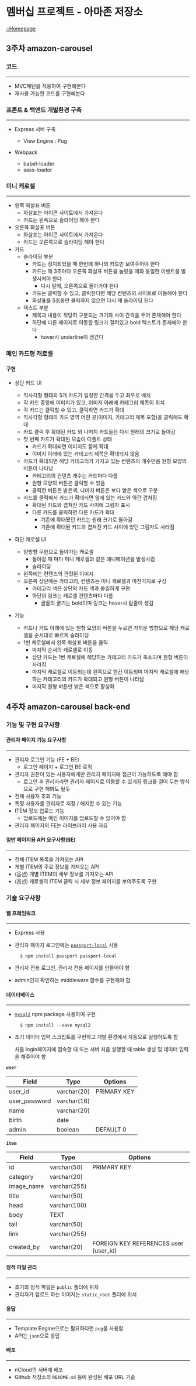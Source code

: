 # 멤버십 프로젝트 -  아마존 저장소

[⌂Homepage](http://106.10.50.29:3000/)

## 3주차 amazon-carousel
### 코드
---
- MVC패턴을 적용하여 구현해본다
- 재사용 가능한 코드를 구현해본다

### 프론트 & 백엔드 개발환경 구축
---
- Express 서버 구축
    - View Engine : Pug

- Webpack
    - babel-loader
    - sass-loader
    
### 미니 캐로셀
---
- 왼쪽 화살표 버튼
    - 화살표는 아이콘 사이트에서 가져온다
    - 카드는 왼쪽으로 슬라이딩 해야 한다
- 오른쪽 화살표 버튼
    - 화살표는 아이콘 사이트에서 가져온다
    - 카드는 오른쪽으로 슬라이딩 해야 한다
- 카드
    - 슬라이딩 부분
        - 카드는 정지되었을 때 한번에 하나의 카드만 보여주어야 한다
        - 카드는 매 3초마다 오른쪽 화살표 버튼을 눌렀을 때와 동일한 이벤트를 발생시켜야 한다
            - 다시 말해, 오른쪽으로 돌아가야 한다
        - 카드는 클릭할 수 있고, 클릭한다면 해당 컨텐츠의 사이트로 이동해야 한다
        - 화살표를 5초동안 클릭하지 않으면 다시 재 슬라이딩 된다
    - 텍스트 부분
        - 제목과 내용이 적당히 구분되는 크기와 사이 간격을 두어 존재해야 한다
        - 하단에 다른 페이지로 이동할 링크가 걸려있고 bold 텍스트가 존재해야 한다
            - hover시 underline이 생긴다
     
### 메인 카드형 캐로셀
#### 구현
- 상단 카드 UI
    - 직사각형 형태의 5개 카드가 일정한 간격을 두고 좌우로 배치
    - 각 카드 중앙에 이미지가 있고, 이미지 아래에 카테고리 제목이 위치
    - 각 카드는 클릭할 수 있고, 클릭하면 카드가 확대
    - 직사각형 형태의 카드 영역 어떤 곳(이미지, 카테고리 제목 포함)을 클릭해도 확대
    - 카드 클릭 후 확대된 카드 외 나머지 카드들은 다시 원래의 크기로 돌아감
    - 첫 번째 카드가 확대된 모습이 디폴트 상태
        - 카드가 확대되면 이미지도 함께 확대
        - 이미지 아래에 있는 카테고리 제목은 확대되지 않음
    - 카드가 확대되면 해당 카테고리가 가지고 있는 컨텐츠의 개수만큼 원형 모양의 버튼이 나타남
        - 카테고리의 컨텐츠 개수는 카드마다 다름
        - 원형 모양의 버튼은 클릭할 수 있음
        - 클릭한 버튼은 밝은색, 나머지 버튼은 보다 옅은 색으로 구분
    - 카드를 클릭해서 카드가 확대되면 옆에 있는 카드와 약간 겹쳐짐
        - 확대된 카드와 겹쳐진 카드 사이에 그림자 표시
        - 다른 카드를 클릭하면 다른 카드가 확대
            - 기존에 확대됐던 카드는 원래 크기로 돌아감
            - 기존에 확대된 카드와 겹쳐진 카드 사이에 있던 그림자도 사라짐

- 하단 캐로셀 UI
    - 양방향 무한으로 돌아가는 캐로셀
        - 돌아갈 때 마다 미니 캐로셀과 같은 애니메이션을 발생시킴
        - 슬라이딩
    - 왼쪽에는 컨텐츠와 관련된 이미지
    - 오른쪽 상단에는 카테고리, 컨텐츠는 미니 캐로셀과 마찬가지로 구성
        - 카테고리 색은 상단의 카드 색과 동일하게 구현
        - 하단의 링크는 캐로셀 컨텐츠마다 다름
            - 글꼴의 굵기는 bold이며 링크는 hover시 밑줄이 생김
            
- 기능
    - 카드나 카드 아래에 있는 원형 모양의 버튼을 누르면 가까운 방향으로 해당 캐로셀을 순서대로 빠르게 슬라이딩
    - 1번 캐로셀에서 왼쪽 화살표 버튼을 클릭
        - 마지막 순서의 캐로셀로 이동
        - 상단 카드는 1번 캐로셀에 해당하는 카테고리 카드가 축소되며 원형 버튼이 사라짐
        - 마지막 캐로셀로 이동되는데 왼쪽으로 한칸 이동되며 마지막 캐로셀에 해당하는 카테고리의 카드가 확대되고 원형 버튼이 나타남
        - 마지막 원형 버튼만 밝은 색으로 활성화

## 4주차 amazon-carousel back-end
### 기능 및 구현 요구사항

#### 관리자 페이지 기능 요구사항

---

- 관리자 로그인 기능 (FE + BE)
    - 로그인 페이지 + 로그인 BE 로직
- 관리자 권한이 있는 사용자에게만 관리자 페이지에 접근이 가능하도록 해야 함
    - 로그인 후 관리자라면 관리자 페이지로 이동할 수 있게끔 링크를 걸어 두는 방식으로 구현 해봐도 될듯
- 전체 사용자 조회 기능
- 특정 사용자를 관리자로 지정 / 해지할 수 있는 기능
- ITEM 정보 업로드 기능
    - 업로드에는 메인 이미지를 업로드할 수 있어야 함
- 관리자 페이지의 FE는 라이브러리 사용 자유

#### 일반 페이지용 API 요구사항(BE)

---

- 전체 ITEM 목록을 가져오는 API
- 개별 ITEM의 주요 정보를 가져오는 API
- (옵션) 개별 ITEM의 세부 정보를 가져오는 API
- (옵션) 캐로셀의 ITEM 클릭 시 세부 정보 페이지를 보여주도록 구현

### 기술 요구사항

#### 웹 프레임워크

---

- Express 사용
- 관리자 페이지 로그인에는 [`passport-local`](http://www.passportjs.org/packages/passport-local/) 사용

        $ npm install passport passport-local

- 관리자 전용 로그인, 관리자 전용 페이지를 만들어야 함
- admin인지 확인하는 middleware 함수를 구현해야 함

#### 데이터베이스

---

- [`mysql2`](https://www.npmjs.com/package/mysql2) npm package 사용하여 구현

        $ npm install --save mysql2

- 초기 데이터 입력 스크립트를 구현하고 개발 환경에서 자동으로 실행하도록 함

    처음 login페이지에 접속할 때 또는 서버 처음 실행할 때 table 생성 및 데이터 입력을 해주어야 함

**`user`**

| Field    | Type        | Options     |
|---------------|-------------|-------------|
| user_id       | varchar(20) | PRIMARY KEY |
| user_password | varchar(16) |             |
| name          | varchar(20) |             |
| birth         | date        |             |
| admin         | boolean     | DEFAULT 0   |

**`item`**

| Field | Type         | Options                               |
|------------|--------------|---------------------------------------|
| id            | varchar(50)    | PRIMARY KEY                   |
| category   | varchar(20)  |                                       |
| image_name | varchar(255) |                                       |
| title      | varchar(50)  |                                       |
| head       | varchar(100) |                                       |
| body       | TEXT         |                                       |
| tail       | varchar(50)  |                                       |
| link       | varchar(255) |                                       |
| created_by | varchar(20)  | FOREIGN KEY REFERENCES user (user_id) |


#### 정적 파일 관리

---

- 초기의 정적 파일은 `public` 폴더에 위치
- 관리자가 업로드 하는 이미지는 `static_root` 폴더에 위치

#### 응답

---

- Template Engine으로는 필요하다면 `pug`를 사용함
- API는 `json`으로 응답

#### 배포

---

- nCloud의 서버에 배포
- Github 저장소의 `README.md` 등에 완성된 배포 URL 기술
